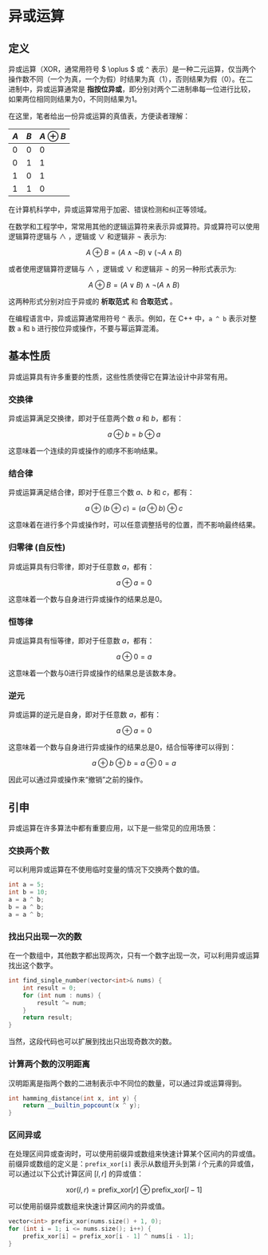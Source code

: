 # 异或运算

## 定义

异或运算（XOR，通常用符号 $ \oplus $ 或 `^` 表示）是一种二元运算，仅当两个操作数不同（一个为真，一个为假）时结果为真（$1$），否则结果为假（$0$）。在二进制中，异或运算通常是 **指按位异或**，即分别对两个二进制串每一位进行比较，如果两位相同则结果为$0$，不同则结果为$1$。

在这里，笔者给出一份异或运算的真值表，方便读者理解：

| $A$ | $B$ | $A \oplus B$ |
|-----|-----|--------------|
| $0$ | $0$ |      $0$     |
| $0$ | $1$ |      $1$     |
| $1$ | $0$ |      $1$     |
| $1$ | $1$ |      $0$     |

在计算机科学中，异或运算常用于加密、错误检测和纠正等领域。

在数学和工程学中，常常用其他的逻辑运算符来表示异或算符。异或算符可以使用逻辑算符逻辑与 $\land$ ，逻辑或 $\lor$ 和逻辑非 $\neg$ 表示为:

$$A \oplus B = (A \land \neg B) \lor (\neg A \land B)$$

或者使用逻辑算符逻辑与 $\land$ ，逻辑或 $\lor$ 和逻辑非 $\neg$ 的另一种形式表示为:

$$A \oplus B = (A \lor B) \land \neg(A \land B)$$  

这两种形式分别对应于异或的 **析取范式** 和 **合取范式** 。

在编程语言中，异或运算通常用符号 `^` 表示。例如，在 C++ 中，`a ^ b` 表示对整数 `a` 和 `b` 进行按位异或操作，不要与幂运算混淆。

## 基本性质

异或运算具有许多重要的性质，这些性质使得它在算法设计中非常有用。

### 交换律

异或运算满足交换律，即对于任意两个数 $a$ 和 $b$，都有：

$$a \oplus b = b \oplus a$$

这意味着一个连续的异或操作的顺序不影响结果。

### 结合律

异或运算满足结合律，即对于任意三个数 $a$、$b$ 和 $c$，都有：

$$a \oplus (b \oplus c) = (a \oplus b) \oplus c$$

这意味着在进行多个异或操作时，可以任意调整括号的位置，而不影响最终结果。

### 归零律 (自反性)

异或运算具有归零律，即对于任意数 $a$，都有：

$$a \oplus a = 0$$

这意味着一个数与自身进行异或操作的结果总是$0$。

### 恒等律

异或运算具有恒等律，即对于任意数 $a$，都有：

$$a \oplus 0 = a$$

这意味着一个数与$0$进行异或操作的结果总是该数本身。

### 逆元

异或运算的逆元是自身，即对于任意数 $a$，都有：

$$a \oplus a = 0$$

这意味着一个数与自身进行异或操作的结果总是$0$，结合恒等律可以得到：

$$a \oplus b \oplus b = a \oplus 0 = a$$

因此可以通过异或操作来“撤销”之前的操作。

## 引申

异或运算在许多算法中都有重要应用，以下是一些常见的应用场景：

### 交换两个数

可以利用异或运算在不使用临时变量的情况下交换两个数的值。

```cpp
int a = 5;
int b = 10;
a = a ^ b;
b = a ^ b;
a = a ^ b;
```

### 找出只出现一次的数

在一个数组中，其他数字都出现两次，只有一个数字出现一次，可以利用异或运算找出这个数字。

```cpp
int find_single_number(vector<int>& nums) {
    int result = 0;
    for (int num : nums) {
        result ^= num;
    }
    return result;
}

```

当然，这段代码也可以扩展到找出只出现奇数次的数。

### 计算两个数的汉明距离

汉明距离是指两个数的二进制表示中不同位的数量，可以通过异或运算得到。

```cpp
int hamming_distance(int x, int y) {
    return __builtin_popcount(x ^ y);
}
```

### 区间异或

在处理区间异或查询时，可以使用前缀异或数组来快速计算某个区间内的异或值。前缀异或数组的定义是：`prefix_xor[i]` 表示从数组开头到第 $i$ 个元素的异或值，可以通过以下公式计算区间 $[l, r]$ 的异或值：

$$
\text{xor}(l, r) = \text{prefix\_xor}[r] \oplus \text{prefix\_xor}[l - 1]
$$

可以使用前缀异或数组来快速计算区间内的异或值。

```cpp
vector<int> prefix_xor(nums.size() + 1, 0);
for (int i = 1; i <= nums.size(); i++) {
    prefix_xor[i] = prefix_xor[i - 1] ^ nums[i - 1];
}
```
